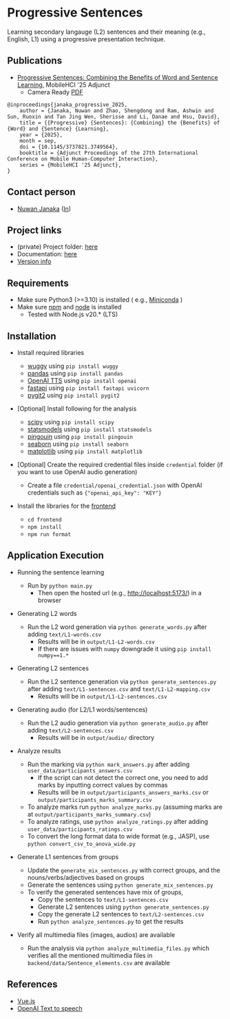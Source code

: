# Progressive Sentences

Learning secondary langauge (L2) sentences and their meaning (e.g., English, L1) using a progressive presentation technique.

## Publications
- [Progressive Sentences: Combining the Benefits of Word and Sentence Learning](https://www.doi.org/10.1145/3737821.3749564), MobileHCI '25 Adjunct
  - Camera Ready [PDF](paper/MobileHCI2025_ProgressiveSentences.pdf)
```
@inproceedings{janaka_progressive_2025,
    author = {Janaka, Nuwan and Zhao, Shengdong and Ram, Ashwin and Sun, Ruoxin and Tan Jing Wen, Sherisse and Li, Danae and Hsu, David},
    title = {{Progressive} {Sentences}: {Combining} the {Benefits} of {Word} and {Sentence} {Learning},
    year = {2025},
    month = sep,
    doi = {10.1145/3737821.3749564},
    booktitle = {Adjunct Proceedings of the 27th International Conference on Mobile Human-Computer Interaction},
    series = {MobileHCI '25 Adjunct},
}
```

## Contact person
- [Nuwan Janaka](https://synteraction.org/our-team) ([In](https://www.linkedin.com/in/nuwan-janaka/))


## Project links
- (private) Project folder: [here](https://drive.google.com/drive/u/1/folders/1hGbxMdgC_lC73Gn7y6Qu99wa9ipbBwOw)
- Documentation: [here](guide_link)
- [Version info](VERSION.md)


## Requirements

- Make sure Python3 (>=3.10) is installed (
  e.g., [Miniconda](https://docs.conda.io/en/latest/miniconda.html) )
- Make sure [npm](https://docs.npmjs.com/downloading-and-installing-node-js-and-npm)
  and [node](https://nodejs.org/en) is installed
    - Tested with Node.js v20.* (LTS)

## Installation

- Install required libraries
    - [wuggy](https://pypi.org/project/wuggy/) using `pip install wuggy`
    - [pandas](https://pandas.pydata.org/) using `pip install pandas`
    - [OpenAI TTS](https://platform.openai.com/docs/guides/text-to-speech)
      using `pip install openai`
    - [fastapi](https://github.com/tiangolo/fastapi) using `pip install fastapi uvicorn`
    - [pygit2](https://pypi.org/project/pygit2/) using `pip install pygit2`
- [Optional] Install following for the analysis
    - [scipy](https://pypi.org/project/scipy) using `pip install scipy`
    - [statsmodels](https://pypi.org/project/statsmodels) using `pip install statsmodels`
    - [pingouin](https://pypi.org/project/pingouin) using `pip install pingouin`
    - [seaborn](https://pypi.org/project/seaborn) using `pip install seaborn`
    - [matplotlib](https://pypi.org/project/matplotlib) using `pip install matplotlib`
- [Optional] Create the required credential files inside `credential` folder (if you want to use
  OpenAI audio generation)
    - Create a file `credential/openai_credential.json` with OpenAI credentials such
      as `{"openai_api_key": "KEY"}`

- Install the libraries for the [frontend](frontend)
    - `cd frontend`
    - `npm install`
    - `npm run format`

## Application Execution

- Running the sentence learning
    - Run by `python main.py`
        - Then open the hosted url (e.g., [http://localhost:5173/](http://localhost:5173/)) in a
          browser

- Generating L2 words
    - Run the L2 word generation via `python generate_words.py` after adding `text/L1-words.csv`
        - Results will be in `output/L1-L2-words.csv`
        - If there are issues with `numpy` downgrade it using `pip install numpy==1.*`

- Generating L2 sentences
    - Run the L2 sentence generation via `python generate_sentences.py` after
      adding `text/L1-sentences.csv` and `text/L1-L2-mapping.csv`
        - Results will be in `output/L1-L2-sentences.csv`

- Generating audio (for L2/L1 words/sentences)
    - Run the L2 audio generation via `python generate_audio.py` after adding `text/L2-sentences.csv`
        - Results will be in `output/audio/` directory

- Analyze results
    - Run the marking via `python mark_answers.py` after adding `user_data/participants_answers.csv`
        - If the script can not detect the correct one, you need to add marks by inputting correct values by commas
        - Results will be in `output/participants_answers_marks.csv` or `output/participants_marks_summary.csv`
    - To analyze marks run `python analyze_marks.py` (assuming marks are at `output/participants_marks_summary.csv`)
    - To analyze ratings, use `python analyze_ratings.py` after adding `user_data/participants_ratings.csv`
    - To convert the long format data to wide format (e.g., JASP), use `python convert_csv_to_anova_wide.py`


- Generate L1 sentences from groups
    - Update the `generate_mix_sentences.py` with correct groups, and the nouns/verbs/adjectives based on groups
    - Generate the sentences using `python generate_mix_sentences.py`
    - To verify the generated sentences have mix of groups,
        - Copy the sentences to `text/L1-sentences.csv`
        - Generate L2 sentences using `python generate_sentences.py`
        - Copy the generate L2 sentences to `text/L2-sentences.csv`
        - Run `python analyze_sentences.py` to get the results

- Verify all multimedia files (images, audios) are available
    - Run the analysis via `python analyze_multimedia_files.py` which verifies all the mentioned multimedia files
      in `backend/data/Sentence_elements.csv` are available

## References

- [Vue.js](https://vuejs.org/guide/quick-start)
- [OpenAI Text to speech](https://platform.openai.com/docs/guides/text-to-speech)
